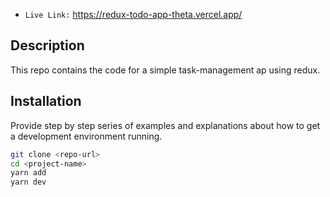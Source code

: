 - `Live Link:` https://redux-todo-app-theta.vercel.app/

## Description

This repo contains the code for a simple task-management ap using redux.

## Installation

Provide step by step series of examples and explanations about how to get a development environment running.

```bash
git clone <repo-url>
cd <project-name>
yarn add
yarn dev
```
